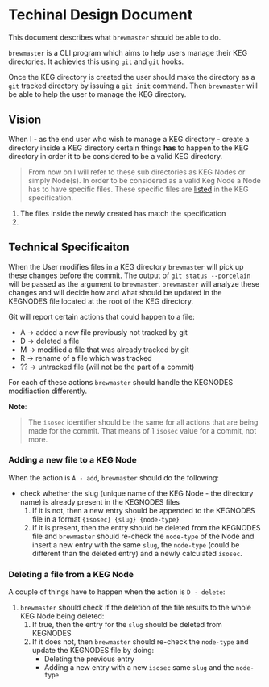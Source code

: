# Techinal Design Document
This document describes what `brewmaster` should be able to do.

`brewmaster` is a CLI program which aims to help users manage their KEG directories. It achievies this using `git` and `git` hooks.

Once the KEG directory is created the user should make the directory as a `git` tracked directory by issuing a `git init` command.
Then `brewmaster` will be able to help the user to manage the KEG directory.


## Vision
When I - as the end user who wish to manage a KEG directory - create a directory inside a KEG directory certain things __has__ to happen to the KEG directory in order it to be considered to be a valid KEG directory.

> From now on I will refer to these sub directories as KEG Nodes or simply Node(s). In order to be considered as a valid Keg Node a Node has to have specific files. These specific files are [listed]() in the KEG specification.

1. The files inside the newly created has match the specification
2.



## Technical Specificaiton

When the User modifies files in a KEG directory `brewmaster` will pick up these changes before the commit.
The output of `git status --porcelain` will be passed as the argument to `brewmaster`.
`brewmaster` will analyze these changes and will decide how and what should be updated in the KEGNODES file located at the root of the KEG directory.

Git will report certain actions that could happen to a file:
- A -> added a new file previously not tracked by git
- D -> deleted a file
- M -> modified a file that was already tracked by git
- R -> rename of a file which was tracked
- ?? -> untracked file (will not be the part of a commit)

For each of these actions `brewmaster` should handle the KEGNODES modifiaction differently.


__Note__:
> The `isosec` identifier should be the same for all actions that are being made for the commit.
> That means of 1 `isosec` value for a commit, not more.

### Adding a new file to a KEG Node
When the action is `A - add`, `brewmaster` should do the following:
- check whether the slug (unique name of the KEG Node - the directory name) is already present in the KEGNODES files
    1. If it is not, then a new entry should be appended to the KEGNODES file in a format `{isosec} {slug} {node-type}`
    2. If it is present, then the entry should be deleted from the KEGNODES file and `brewmaster` should re-check the `node-type` of the Node and insert a new entry with the same `slug`, the `node-type` (could be different than the deleted entry) and a newly calculated `isosec`.

### Deleting a file from a KEG Node
A couple of things have to happen when the action is `D - delete`:
1. `brewmaster` should check if the deletion of the file results to the whole KEG Node being deleted:
    1. If true, then the entry for the `slug` should be deleted from KEGNODES
    2. If it does not, then `brewmaster` should re-check the `node-type` and update the KEGNODES file by doing:
        - Deleting the previous entry
        - Adding a new entry with a new `isosec` same `slug` and the `node-type`
